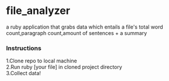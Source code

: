 # file_analyzer
a ruby application that grabs data which entails a file's total word count,paragraph count,amount of sentences + a summary

### Instructions

1.Clone repo to local machine   
2.Run ruby [your file] in cloned project directory   
3.Collect data!
